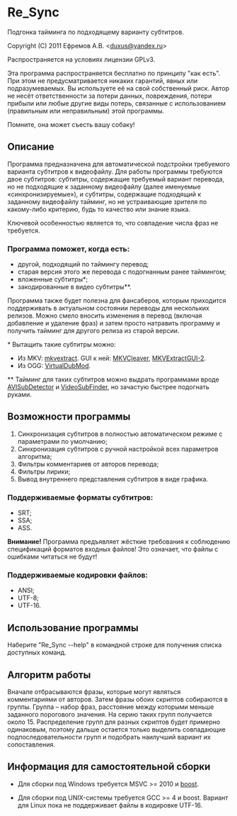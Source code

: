 # Re_Sync

Подгонка тайминга по подходящему варианту субтитров.

Copyright (C) 2011  Ефремов А.В. <<duxus@yandex.ru>>

Распространяется на условиях лицензии GPLv3.

Эта программа распространяется бесплатно по принципу "как есть". При этом не предусматривается никаких гарантий, явных или подразумеваемых. Вы используете её на свой собственный риск. Автор не несёт ответственности за потери данных, повреждения, потери прибыли или любые другие виды потерь, связанные с использованием (правильным или неправильным) этой программы.

Помните, она может съесть вашу собаку!

## Описание

Программа предназначена для автоматической подстройки требуемого варианта субтитров к видеофайлу. Для работы программы требуются двое субтитров: субтитры, содержащие требуемый вариант перевода, но не подходящие к заданному видеофайлу (далее именуемые «синхронизируемые»), и субтитры, содержащие подходящий к заданному видеофайлу тайминг, но не устраивающие зрителя по какому-либо критерию, будь то качество или знание языка.

Ключевой особенностью является то, что совпадение числа фраз не требуется.

### Программа поможет, когда есть:

- другой, подходящий по таймингу перевод;
- старая версия этого же перевода с подогнанным ранее таймингом;
- вложенные субтитры*;
- закодированные в видео субтитры**.

Программа также будет полезна для фансаберов, которым приходится поддерживать в актуальном состоянии переводы для нескольких релизов. Можно смело вносить изменения в перевод (включая добавление и удаление фраз) и затем просто натравить программу и получить тайминг для другого релиза из старой версии.

\* Вытащить такие субтитры можно:

- Из MKV: [mkvextract](http://www.bunkus.org/videotools/mkvtoolnix/). GUI к ней: [MKVCleaver](http://apps.einsof-haras.ca/), [MKVExtractGUI-2](http://sourceforge.net/projects/mkvextractgui-2/).
- Из OGG: [VirtualDubMod](http://virtualdubmod.sourceforge.net/).

\*\* Тайминг для таких субтитров можно выдрать программами вроде [AVISubDetector](http://www.videohelp.com/tools/AVISubDetector) и [VideoSubFinder](http://sourceforge.net/projects/videosubfinder/), но зачастую быстрее подогнать руками.

## Возможности программы

1. Синхронизация субтитров в полностью автоматическом режиме с параметрами по умолчанию;
2. Синхронизация субтитров с ручной настройкой всех параметров алгоритма;
3. Фильтры комментариев от авторов перевода;
4. Фильтры лирики;
5. Вывод внутреннего представления субтитров в виде графика.

### Поддерживаемые форматы субтитров:

- SRT;
- SSA;
- ASS.

**Внимание!** Программа предъявляет жёсткие требования к соблюдению спецификаций форматов входных файлов! Это означает, что файлы с ошибками читаться не будут!

### Поддерживаемые кодировки файлов:

- ANSI;
- UTF-8;
- UTF-16.

## Использование программы

Наберите "Re_Sync --help" в командной строке для получения списка доступных команд.

## Алгоритм работы

Вначале отбрасываются фразы, которые могут являться комментариями от авторов. Затем фразы обоих скриптов собираются в группы. Группа – набор фраз, расстояние между которыми меньше заданного порогового значения. На серию таких групп получается около 15. Распределение групп для разных скриптов будет примерно одинаковым, поэтому дальше остается только выделить совпадающие подпоследовательности групп и подобрать наилучший вариант их сопоставления.

## Информация для самостоятельной сборки

- Для сборки под Windows требуется MSVC >= 2010 и [boost](http://www.boost.org/).

- Для сборки под UNIX-системы требуется GCC >= 4 и boost. Вариант для Linux пока не поддерживает файлы в кодировке UTF-16.
